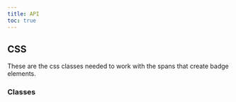 ```yaml
---
title: API
toc: true
---
```


## CSS

These are the css classes needed to work with the spans that create badge elements.

### Classes

<DocComponentApi component="ClrBadge" item="css" />
